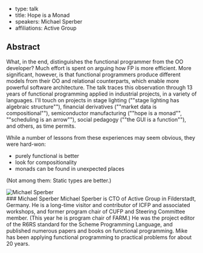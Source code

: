 - type: talk
- title: Hope is a Monad
- speakers: Michael Sperber
- affiliations: Active Group

## Abstract 

What, in the end, distinguishes the functional programmer from the OO developer?  Much effort is spent on arguing how FP is more efficient.  More significant, however, is that functional programmers produce different models from their OO and relational counterparts, which enable more powerful software architecture.  The talk traces this observation through 13 years of functional programming applied in industrial projects, in a variety of languages.  I'll touch on projects in stage lighting (""stage lighting has algebraic structure""), financial derivatives (""market data is compositional""), semiconductor manufacturing (""hope is a monad"", ""scheduling is an arrow""), social pedagogy (""the GUI is a function""), and others, as time permits.

While a number of lessons from these experiences may seem obvious, they were hard-won:

- purely functional is better
- look for compositionality
- monads can be found in unexpected places

(Not among them: Static types are better.)

<div class="author media" media:type="text/omd">

<div class="image">
<div class="avatar">
<img src="img/michael-sperber.jpg" alt="Michael Sperber"></img>
</div>
</div>

<div class="content" media:type="text/omd">
### Michael Sperber
Michael Sperber is CTO of Active Group in Filderstadt, Germany.  He is
a long-time visitor and contributor of ICFP and associated workshops,
and former program chair of CUFP and Steering Committee member.  (This
year he is program chair of FARM.)  He was the project editor of the
R6RS standard for the Scheme Programming Language, and published
numerous papers and books on functional programming.  Mike has been
applying functional programming to practical problems for about 20
years.
</div>
</div>
